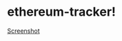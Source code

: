 # ethereum-tracker!

[Screenshot](https://user-images.githubusercontent.com/9321287/148436527-3c864d28-7c60-4f6f-8df3-e9c24702079e.png)

